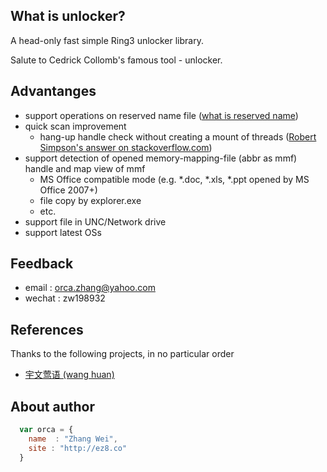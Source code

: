 ## What is unlocker?

A head-only fast simple Ring3 unlocker library. 

Salute to Cedrick Collomb's famous tool - unlocker.

## Advantanges

* support operations on reserved name file ([what is reserved name](`https://msdn.microsoft.com/en-us/aa365247(VS.85).aspx))
* quick scan improvement
    *  hang-up handle check without creating a mount of threads ([Robert Simpson's answer on stackoverflow.com](http://stackoverflow.com/questions/16127948/hang-on-ntquerysysteminformation-in-winxpx32-but-works-fine-in-win7x64))
* support detection of opened memory-mapping-file (abbr as mmf) handle and map view of mmf
	* MS Office compatible mode (e.g. \*.doc, \*.xls, \*.ppt opened by MS Office 2007+)
	* file copy by explorer.exe
	* etc.
* support file in UNC/Network drive
* support latest OSs

## Feedback

* email : [orca.zhang@yahoo.com](mailto:orca.zhang@yahoo.com)
* wechat : zw198932

## References
Thanks to the following projects, in no particular order

* [宇文莺语 (wang huan)](https://code.csdn.net/snippets/713440/)

## About author

```javascript
  var orca = {
    name  : "Zhang Wei",
    site : "http://ez8.co"
  }
```